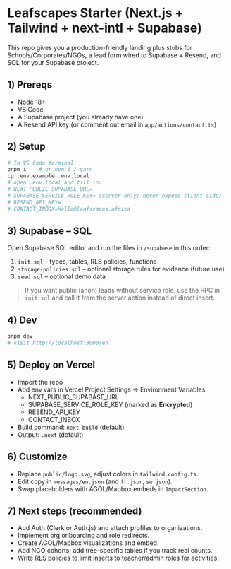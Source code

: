 # Leafscapes Starter (Next.js + Tailwind + next-intl + Supabase)

This repo gives you a production-friendly landing plus stubs for Schools/Corporates/NGOs, a lead form wired to Supabase + Resend, and SQL for your Supabase project.

## 1) Prereqs
- Node 18+
- VS Code
- A Supabase project (you already have one)
- A Resend API key (or comment out email in `app/actions/contact.ts`)

## 2) Setup
```bash
# In VS Code terminal
pnpm i    # or npm i / yarn
cp .env.example .env.local
# open .env.local and fill in:
# NEXT_PUBLIC_SUPABASE_URL=
# SUPABASE_SERVICE_ROLE_KEY= (server-only; never expose client side)
# RESEND_API_KEY=
# CONTACT_INBOX=hello@leafscapes.africa
```

## 3) Supabase – SQL
Open Supabase SQL editor and run the files in `/supabase` in this order:
1. `init.sql`  – types, tables, RLS policies, functions
2. `storage-policies.sql` – optional storage rules for evidence (future use)
3. `seed.sql`  – optional demo data

> If you want public (anon) leads without service role, use the RPC in `init.sql` and call it from the server action instead of direct insert.

## 4) Dev
```bash
pnpm dev
# visit http://localhost:3000/en
```

## 5) Deploy on Vercel
- Import the repo
- Add env vars in Vercel Project Settings → Environment Variables:
  - NEXT_PUBLIC_SUPABASE_URL
  - SUPABASE_SERVICE_ROLE_KEY  (marked as **Encrypted**)
  - RESEND_API_KEY
  - CONTACT_INBOX
- Build command: `next build` (default)
- Output: `.next` (default)

## 6) Customize
- Replace `public/logo.svg`, adjust colors in `tailwind.config.ts`.
- Edit copy in `messages/en.json` (and `fr.json`, `sw.json`).
- Swap placeholders with AGOL/Mapbox embeds in `ImpactSection`.

## 7) Next steps (recommended)
- Add Auth (Clerk or Auth.js) and attach profiles to organizations.
- Implement org onboarding and role redirects.
- Create AGOL/Mapbox visualizations and embed.
- Add NGO cohorts; add tree-specific tables if you track real counts.
- Write RLS policies to limit inserts to teacher/admin roles for activities.
